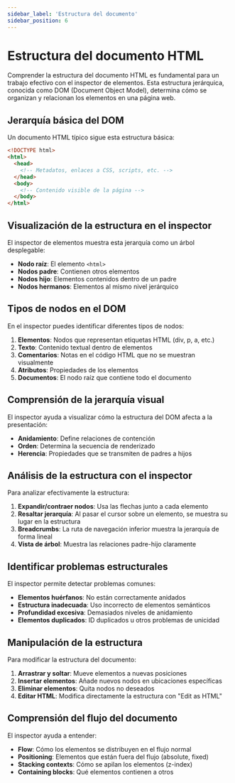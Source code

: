 ```yaml
---
sidebar_label: 'Estructura del documento'
sidebar_position: 6
---
```


# Estructura del documento HTML

Comprender la estructura del documento HTML es fundamental para un trabajo efectivo con el inspector de elementos. Esta estructura jerárquica, conocida como DOM (Document Object Model), determina cómo se organizan y relacionan los elementos en una página web.

## Jerarquía básica del DOM

Un documento HTML típico sigue esta estructura básica:

```html
<!DOCTYPE html>
<html>
  <head>
    <!-- Metadatos, enlaces a CSS, scripts, etc. -->
  </head>
  <body>
    <!-- Contenido visible de la página -->
  </body>
</html>
```

## Visualización de la estructura en el inspector

El inspector de elementos muestra esta jerarquía como un árbol desplegable:

- **Nodo raíz**: El elemento `<html>`
- **Nodos padre**: Contienen otros elementos
- **Nodos hijo**: Elementos contenidos dentro de un padre
- **Nodos hermanos**: Elementos al mismo nivel jerárquico

## Tipos de nodos en el DOM

En el inspector puedes identificar diferentes tipos de nodos:

1. **Elementos**: Nodos que representan etiquetas HTML (div, p, a, etc.)
2. **Texto**: Contenido textual dentro de elementos
3. **Comentarios**: Notas en el código HTML que no se muestran visualmente
4. **Atributos**: Propiedades de los elementos
5. **Documentos**: El nodo raíz que contiene todo el documento

## Comprensión de la jerarquía visual

El inspector ayuda a visualizar cómo la estructura del DOM afecta a la presentación:

- **Anidamiento**: Define relaciones de contención
- **Orden**: Determina la secuencia de renderizado
- **Herencia**: Propiedades que se transmiten de padres a hijos

## Análisis de la estructura con el inspector

Para analizar efectivamente la estructura:

1. **Expandir/contraer nodos**: Usa las flechas junto a cada elemento
2. **Resaltar jerarquía**: Al pasar el cursor sobre un elemento, se muestra su lugar en la estructura
3. **Breadcrumbs**: La ruta de navegación inferior muestra la jerarquía de forma lineal
4. **Vista de árbol**: Muestra las relaciones padre-hijo claramente

## Identificar problemas estructurales

El inspector permite detectar problemas comunes:

- **Elementos huérfanos**: No están correctamente anidados
- **Estructura inadecuada**: Uso incorrecto de elementos semánticos
- **Profundidad excesiva**: Demasiados niveles de anidamiento
- **Elementos duplicados**: ID duplicados u otros problemas de unicidad

## Manipulación de la estructura

Para modificar la estructura del documento:

1. **Arrastrar y soltar**: Mueve elementos a nuevas posiciones
2. **Insertar elementos**: Añade nuevos nodos en ubicaciones específicas
3. **Eliminar elementos**: Quita nodos no deseados
4. **Editar HTML**: Modifica directamente la estructura con "Edit as HTML"

## Comprensión del flujo del documento

El inspector ayuda a entender:

- **Flow**: Cómo los elementos se distribuyen en el flujo normal
- **Positioning**: Elementos que están fuera del flujo (absolute, fixed)
- **Stacking contexts**: Cómo se apilan los elementos (z-index)
- **Containing blocks**: Qué elementos contienen a otros